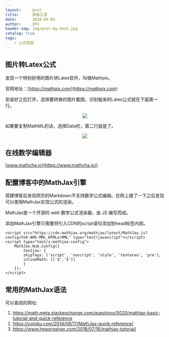 ```yaml
---
layout:     post
title:      排版工具
date:       2020-04-03
author:     XPX
header-img: img/post-bg-desk.jpg
catalog: true
tags:
    - 公式排版
---
```


## 图片转Latex公式

发现一个特别好用的图片转Latex软件，叫做Mathpix。

官网地址：[https://mathpix.com](https://mathpix.com)

安装好之后打开，选择要转换的图片截图，识别粗来的Latex公式就在下面第一行。
<center>
    <img
    src="https://xpx-picbed.oss-cn-beijing.aliyuncs.com/blog/2020/04/typesetting-mathpix.png">
</center>

如果要复制MathML的话，选择Data栏，第二行就是了。

<center>
    <img
    src="https://xpx-picbed.oss-cn-beijing.aliyuncs.com/blog/2020/04/typesetting-mathpix1.png">
</center>

## 在线数学编辑器

[www.mathcha.io](https://www.mathcha.io/)

## 配置博客中的MathJax引擎
搭建博客后发现网页的Markdown不支持数学公式编辑。在网上搜了一下之后发现可以使用MathJax实现公式的渲染。

MathJax是一个开源的 web 数学公式渲染器，由 JS 编写而成。

添加MathJax引擎只需要将引入CDN的script语句添加到head标签内部。
```
<script src="https://cdn.mathjax.org/mathjax/latest/MathJax.js?config=TeX-AMS-MML_HTMLorMML" type="text/javascript"></script>
<script type="text/x-mathjax-config">
    MathJax.Hub.Config({
        tex2jax: {
        skipTags: ['script', 'noscript', 'style', 'textarea', 'pre'],
        inlineMath: [['$','$']]
        }
    });
</script>
```

## 常用的MathJax语法
可以查阅的网址:
1. https://math.meta.stackexchange.com/questions/5020/mathjax-basic-tutorial-and-quick-reference
2. https://colobu.com/2014/08/17/MathJax-quick-reference/
3. https://www.hegongshan.com/2018/07/16/mathjax-tutorial/